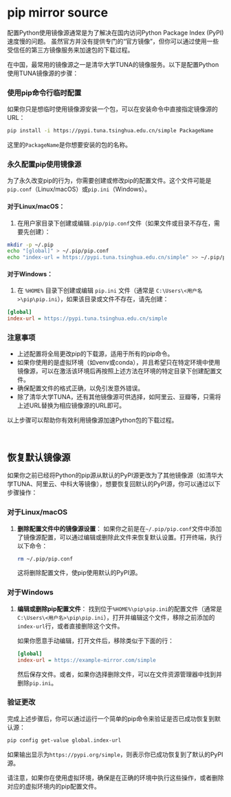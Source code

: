 # pip mirror source
配置Python使用镜像源通常是为了解决在国内访问Python Package Index (PyPI) 速度慢的问题。
虽然官方并没有提供专门的“官方镜像”，但你可以通过使用一些受信任的第三方镜像服务来加速包的下载过程。

在中国，最常用的镜像源之一是清华大学TUNA的镜像服务。以下是配置Python使用TUNA镜像源的步骤：

### 使用pip命令行临时配置

如果你只是想临时使用镜像源安装一个包，可以在安装命令中直接指定镜像源的URL：

```bash
pip install -i https://pypi.tuna.tsinghua.edu.cn/simple PackageName
```

这里的`PackageName`是你想要安装的包的名称。

### 永久配置pip使用镜像源

为了永久改变pip的行为，你需要创建或修改pip的配置文件。这个文件可能是`pip.conf`（Linux/macOS）或`pip.ini`（Windows）。

#### 对于Linux/macOS：

1. 在用户家目录下创建或编辑`.pip/pip.conf`文件（如果文件或目录不存在，需要先创建）：

```bash
mkdir -p ~/.pip
echo "[global]" > ~/.pip/pip.conf
echo "index-url = https://pypi.tuna.tsinghua.edu.cn/simple" >> ~/.pip/pip.conf
```

#### 对于Windows：

1. 在 `%HOME%` 目录下创建或编辑 `pip.ini` 文件（通常是 `C:\Users\<用户名>\pip\pip.ini`），如果该目录或文件不存在，请先创建：

```ini
[global]
index-url = https://pypi.tuna.tsinghua.edu.cn/simple
```

### 注意事项

- 上述配置将全局更改pip的下载源，适用于所有的pip命令。
- 如果你使用的是虚拟环境（如venv或conda），并且希望只在特定环境中使用镜像源，可以在激活该环境后再按照上述方法在环境的特定目录下创建配置文件。
- 确保配置文件的格式正确，以免引发意外错误。
- 除了清华大学TUNA，还有其他镜像源可供选择，如阿里云、豆瓣等，只需将上述URL替换为相应镜像源的URL即可。

以上步骤可以帮助你有效利用镜像源加速Python包的下载过程。


<br>

## 恢复默认镜像源

如果你之前已经将Python的pip源从默认的PyPI源更改为了其他镜像源（如清华大学TUNA、阿里云、中科大等镜像），想要恢复回默认的PyPI源，你可以通过以下步骤操作：

### 对于Linux/macOS

1. **删除配置文件中的镜像源设置**：
   如果你之前是在`~/.pip/pip.conf`文件中添加了镜像源配置，可以通过编辑或删除此文件来恢复默认设置。打开终端，执行以下命令：

   ```bash
   rm ~/.pip/pip.conf
   ```

   这将删除配置文件，使pip使用默认的PyPI源。

### 对于Windows

1. **编辑或删除pip配置文件**：
   找到位于`%HOME%\pip\pip.ini`的配置文件（通常是 `C:\Users\<用户名>\pip\pip.ini`），打开并编辑这个文件，移除之前添加的`index-url`行，或者直接删除这个文件。

   如果你愿意手动编辑，打开文件后，移除类似于下面的行：

   ```ini
   [global]
   index-url = https://example-mirror.com/simple
   ```

   然后保存文件。或者，如果你选择删除文件，可以在文件资源管理器中找到并删除`pip.ini`。

### 验证更改

完成上述步骤后，你可以通过运行一个简单的pip命令来验证是否已成功恢复到默认源：

```bash
pip config get-value global.index-url
```

如果输出显示为`https://pypi.org/simple`，则表示你已成功恢复到了默认的PyPI源。

请注意，如果你在使用虚拟环境，确保是在正确的环境中执行这些操作，或者删除对应的虚拟环境内的pip配置文件。